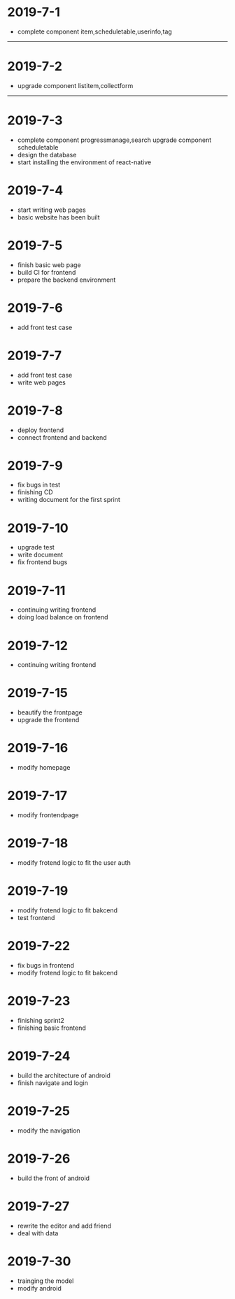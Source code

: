 # 2019-7-1
* complete component item,scheduletable,userinfo,tag
---
# 2019-7-2
* upgrade component listitem,collectform
---
# 2019-7-3
* complete component progressmanage,search upgrade component scheduletable
* design the database
* start installing the environment of react-native
# 2019-7-4
* start writing web pages
* basic website has been built
# 2019-7-5
* finish basic web page
* build CI for frontend
* prepare the backend environment
# 2019-7-6
* add front test case
# 2019-7-7
* add front test case
* write web pages
# 2019-7-8
* deploy frontend
* connect frontend and backend
# 2019-7-9
* fix bugs in test
* finishing CD
* writing document for the first sprint
# 2019-7-10
* upgrade test
* write document
* fix frontend bugs
# 2019-7-11
* continuing writing frontend
* doing load balance on frontend
# 2019-7-12
* continuing writing frontend
# 2019-7-15
* beautify the frontpage
* upgrade the frontend
# 2019-7-16
* modify homepage
# 2019-7-17
* modify frontendpage
# 2019-7-18
* modify frotend logic to fit the user auth
# 2019-7-19
* modify frotend logic to fit bakcend
* test frontend
# 2019-7-22
* fix bugs in frontend
* modify frotend logic to fit bakcend
# 2019-7-23
* finishing sprint2
* finishing basic frontend
# 2019-7-24
* build the architecture of android
* finish navigate and login
# 2019-7-25
* modify the navigation
# 2019-7-26
* build the front of android
# 2019-7-27
* rewrite the editor and add friend
* deal with data 
# 2019-7-30
* trainging the model
* modify android
